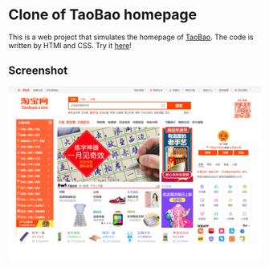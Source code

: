 # Clone of TaoBao homepage
This is a web project that simulates the homepage of [TaoBao](http://www.taobao.com). The code is written by HTMl and CSS. Try it [here](https://andylvyp.github.io/TBwebpage/)!
## Screenshot
<div align=center>
  <img src='https://github.com/andylvyp/TBwebpage/blob/master/taobao.jpg' />
</div>
